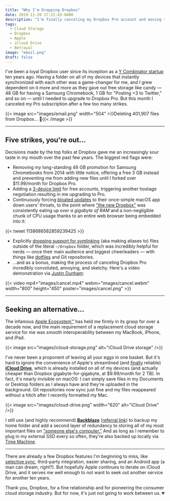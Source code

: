 ```yaml
---
title: "Why I'm Dropping Dropbox"
date: 2019-11-20 17:22:43-0400
description: "I'm finally canceling my Dropbox Pro account and moving to iCloud Drive for synchronized cloud storage."
tags:
  - Cloud Storage
  - Dropbox
  - Apple
  - iCloud Drive
  - Betrayal
image: "email.png"
draft: false
---
```


I've been a loyal Dropbox user since its inception as a [Y Combinator startup](https://www.ycombinator.com/apply/dropbox/) ten years ago. Having a folder on all of my devices that instantly synchronized with each other was a game-changer for me, and I grew dependent on it more and more as they gave out free storage like candy — 48 GB for having a Samsung Chromebook, 1 GB for "Posting <3 to Twitter," and so on — until I needed to upgrade to Dropbox Pro. But this month I canceled my Pro subscription after a few too many strikes.

{{< image src="images/email.png" width="504" >}}Deleting 401,907 files from Dropbox... 😬{{< /image >}}

---

## Five strikes, you're out...

Decisions made by the top folks at Dropbox gave me an increasingly sour taste in my mouth over the past few years. The biggest red flags were:

- Removing my long-standing 48 GB promotion for Samsung Chromebooks from 2014 with little notice, offering a free 3 GB instead and preventing me from adding new files until I forked over $11.99/month for Dropbox Pro.
- Adding a [3-device limit](https://help.dropbox.com/account/computer-limit) for free accounts, triggering another hostage negotiation resulting in me upgrading to Pro.
- Continuously forcing [bloated updates](https://www.theverge.com/2019/6/11/18661673/new-dropbox-desktop-app-google-docs-slack-atlassian) to their once-simple macOS app down users' throats, to the point where ["the new Dropbox"](https://blog.dropbox.com/topics/product-tips/new-dropbox) was consistently eating up _over a gigabyte of RAM_ and a non-negligible chunk of CPU usage thanks to an entire web browser being embedded into it:

{{< tweet 1138686582859239425 >}}

- Explicitly [dropping support for symlinking](https://news.ycombinator.com/item?id=20844363) (aka making aliases to) files outside of the literal `~/Dropbox` folder, which was incredibly helpful for nerds — once their main audience and biggest cheerleaders — with things like [dotfiles](https://github.com/jakejarvis/dotfiles) and Git repositories.
- ...and as a bonus, making the process of canceling Dropbox Pro incredibly convoluted, annoying, and sketchy. Here's a video demonstration via [Justin Dunham](https://twitter.com/jwyattd):

{{< video mp4="images/cancel.mp4" webm="images/cancel.webm" width="800" height="450" poster="images/cancel.png" >}}

---

## Seeking an alternative...

The infamous [Apple Ecosystem™](https://medium.com/swlh/the-irresistible-lure-of-the-apple-ecosystem-81bf8d66294a) has held me firmly in its grasp for over a decade now, and the main requirement of a replacement cloud storage service for me was smooth interoperability between my MacBook, iPhone, and iPad.

{{< image src="images/icloud-storage.png" alt="iCloud Drive storage" />}}

I've never been a proponent of leaving all your eggs in one basket. But it's hard to ignore the convenience of Apple's streamlined (and [finally](https://www.imore.com/developers-encounter-major-icloud-issues-ios-13-beta) reliable) [**iCloud Drive**](https://www.apple.com/icloud/), which is already installed on all of my devices (and actually cheaper than Dropbox gigabyte-for-gigabyte, at $9.99/month for 2 TB). In fact, it's nearly invisible on macOS: I can simply save files in my Documents or Desktop folders as I always have and they're uploaded in the background. Git repositories now sync just fine and my files reappeared without a hitch after I recently formatted my Mac.

{{< image src="images/icloud-drive.png" width="620" alt="iCloud Drive" />}}

I still use (and highly recommend) [**Backblaze**](https://www.backblaze.com/) ([referral link](https://secure.backblaze.com/r/00x84e)) to backup my home folder and add a second layer of redundancy to storing all of my most important files on ["someone else's computer."](https://www.zdnet.com/article/stop-saying-the-cloud-is-just-someone-elses-computer-because-its-not/) And as long as I remember to plug in my external SSD every so often, they're also backed up locally via [Time Machine](https://support.apple.com/en-us/HT201250).

---

There are already a few Dropbox features I'm beginning to miss, like [selective sync](https://help.dropbox.com/installs-integrations/sync-uploads/selective-sync-overview), third-party integration, easier sharing, and an Android app (a man can dream, right?). But hopefully Apple continues to iterate on iCloud Drive, and it serves me well enough to not want to seek out another service for another ten years.

Thank you, Dropbox, for a fine relationship and for pioneering the consumer cloud storage industry. But for now, it's just not going to work between us. 💔
